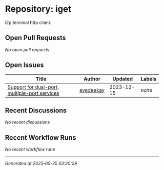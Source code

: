 # Repository: iget

i2p terminal http client.

## Open Pull Requests


*No open pull requests*


## Open Issues


| Title | Author | Updated | Labels |
|-------|--------|---------|--------|
| [Support for dual-port, multiple-port services](https://github.com/eyedeekay/iget/issues/1) | [eyedeekay](https://github.com/eyedeekay) | 2023-12-15 | *none* |



## Recent Discussions


*No recent discussions*


## Recent Workflow Runs


*No recent workflow runs*


---
*Generated at 2025-05-25 03:30:29*
